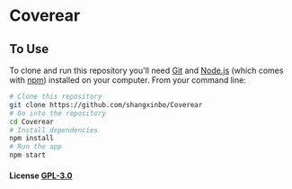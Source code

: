 # Coverear


## To Use

To clone and run this repository you'll need [Git](https://git-scm.com) and [Node.js](https://nodejs.org/en/download/) (which comes with [npm](http://npmjs.com)) installed on your computer. From your command line:

```bash
# Clone this repository
git clone https://github.com/shangxinbo/Coverear
# Go into the repository
cd Coverear
# Install dependencies
npm install
# Run the app
npm start
```
#### License [GPL-3.0](LICENSE)
